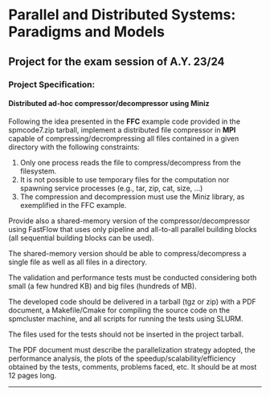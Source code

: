 Parallel and Distributed Systems: Paradigms and Models
======================================================
Project for the exam session of A.Y. 23/24
------------------------------------------

### Project Specification:

#### Distributed ad-hoc compressor/decompressor using Miniz
Following the idea presented in the __FFC__ example code provided in the spmcode7.zip tarball, implement a distributed file compressor in __MPI__ capable of compressing/decrompressing all files contained in a given directory with the following constraints:

  1. Only one process reads the file to compress/decompress from the filesystem.
  2. It is not possible to use temporary files for the computation nor spawning service processes (e.g., tar, zip, cat, size, …)
  3. The compression and decompression must use the Miniz library, as exemplified in the FFC example.

Provide also a shared-memory version of the compressor/decompressor using FastFlow that uses only pipeline and all-to-all parallel building blocks (all sequential building blocks can be used).

The shared-memory version should be able to compress/decompress a single file as well as all files in a directory.

The validation and performance tests must be conducted considering both small (a few hundred KB) and big files (hundreds of MB).

The developed code should be delivered in a tarball (tgz or zip) with a PDF document, a Makefile/Cmake for compiling the source code on the spmcluster machine, and all scripts for running the tests using SLURM. 

The files used for the tests should not be inserted in the project tarball.

The PDF document must describe the parallelization strategy adopted, the performance analysis, the plots of the speedup/scalability/efficiency obtained by the tests, comments, problems faced, etc. 
It should be at most 12 pages long.

---